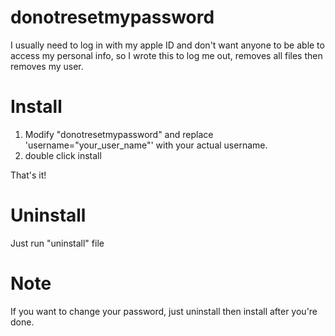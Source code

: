 # donotresetmypassword
I usually need to log in with my apple ID and don't want anyone to be able to access my personal 
info, so I wrote this to log me out, removes all files then removes my user.

# Install
1. Modify "donotresetmypassword" and replace 'username="your_user_name"' with your actual username.
2. double click install

That's it!

# Uninstall
Just run "uninstall" file

# Note
If you want to change your password, just uninstall then install after you're done.
